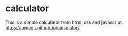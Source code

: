 # calculator
This is a simple calculator from html, css and javascript.
https://jumagit.github.io/calculator/.

